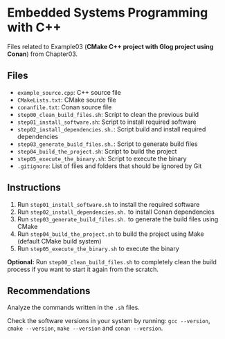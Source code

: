 # Embedded Systems Programming with C++

Files related to Example03 (**CMake C++ project with Glog project using Conan**) from Chapter03.

## Files

* `example_source.cpp`: C++ source file
* `CMakeLists.txt`: CMake source file
* `conanfile.txt`: Conan source file
* `step00_clean_build_files.sh`: Script to clean the previous build
* `step01_install_software.sh`: Script to install required software
* `step02_install_dependencies.sh.`: Script build and install required dependencies
* `step03_generate_build_files.sh.`: Script to generate build files
* `step04_build_the_project.sh`: Script to build the project
* `step05_execute_the_binary.sh`: Script to execute the binary
* `.gitignore`: List of files and folders that should be ignored by Git

## Instructions

1. Run `step01_install_software.sh` to install the required software
2. Run `step02_install_dependencies.sh.` to install Conan dependencies
3. Run `step03_generate_build_files.sh.` to generate the build files using CMake
4. Run `step04_build_the_project.sh` to build the project using Make (default CMake build system)
5. Run `step05_execute_the_binary.sh` to execute the binary

**Optional:** Run `step00_clean_build_files.sh` to completely clean the build process if you want to start it again from the scratch.

## Recommendations

Analyze the commands written in the `.sh` files.

Check the software versions in your system by running: `gcc --version`, `cmake --version`, `make --version` and `conan --version`.
